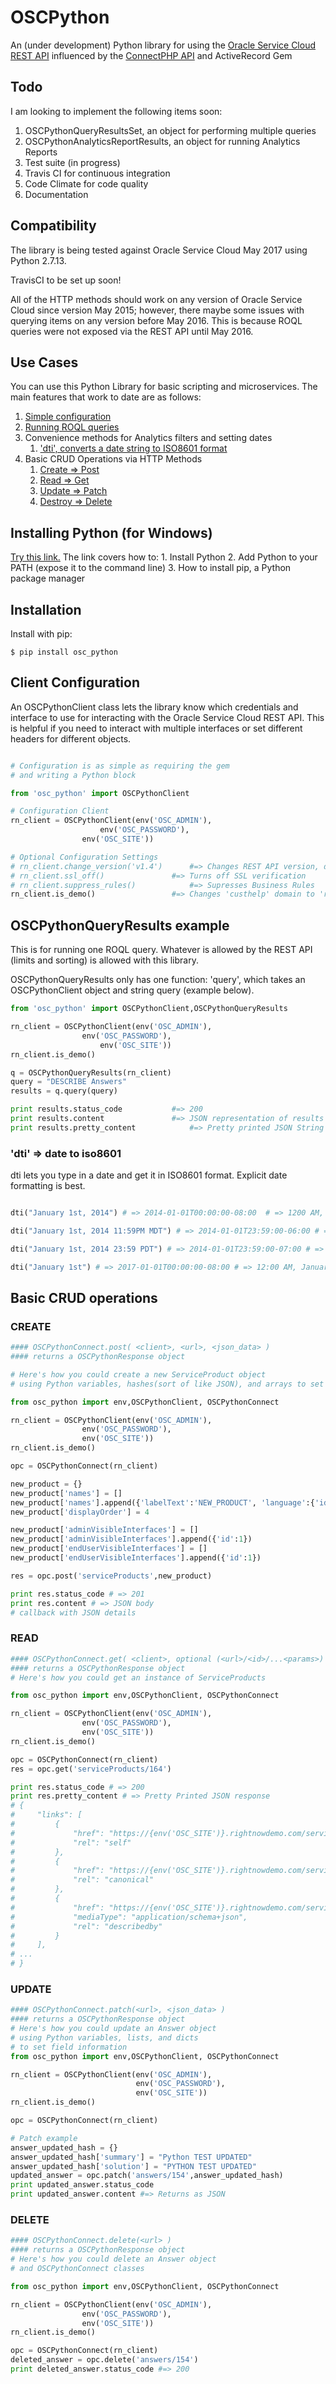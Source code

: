 # OSCPython

An (under development) Python library for using the [Oracle Service Cloud REST API](https://docs.oracle.com/cloud/latest/servicecs_gs/CXSVC/) influenced by the [ConnectPHP API](http://documentation.custhelp.com/euf/assets/devdocs/november2016/Connect_PHP/Default.htm) and ActiveRecord Gem

## Todo
I am looking to implement the following items soon:
1. OSCPythonQueryResultsSet, an object for performing multiple queries
2. OSCPythonAnalyticsReportResults, an object for running Analytics Reports
3. Test suite (in progress)
4. Travis CI for continuous integration
5. Code Climate for code quality
6. Documentation


## Compatibility

The library is being tested against Oracle Service Cloud May 2017 using Python 2.7.13.

TravisCI to be set up soon!

All of the HTTP methods should work on any version of Oracle Service Cloud since version May 2015; however, there maybe some issues with querying items on any version before May 2016. This is because ROQL queries were not exposed via the REST API until May 2016.


## Use Cases
You can use this Python Library for basic scripting and microservices. The main features that work to date are as follows:

1. [Simple configuration](#client-configuration)
2. [Running ROQL queries](oscpythonqueryresults-example)
3. Convenience methods for Analytics filters and setting dates
	1. ['dti', converts a date string to ISO8601 format](#dti--date-to-iso8601)
4. Basic CRUD Operations via HTTP Methods
	1. [Create => Post](#create)
	2. [Read => Get](#read)
	3. [Update => Patch](#update)
	4. [Destroy => Delete](#delete)

## Installing Python (for Windows)
[Try this link.](https://github.com/BurntSushi/nfldb/wiki/Python-&-pip-Windows-installation)
The link covers how to:
	1. Install Python
	2. Add Python to your PATH (expose it to the command line)
	3. How to install pip, a Python package manager

## Installation

Install with pip:

    $ pip install osc_python


## Client Configuration

An OSCPythonClient class lets the library know which credentials and interface to use for interacting with the Oracle Service Cloud REST API.
This is helpful if you need to interact with multiple interfaces or set different headers for different objects.

```python

# Configuration is as simple as requiring the gem
# and writing a Python block

from 'osc_python' import OSCPythonClient

# Configuration Client
rn_client = OSCPythonClient(env('OSC_ADMIN'),
		            env('OSC_PASSWORD'),
			    env('OSC_SITE'))

# Optional Configuration Settings
# rn_client.change_version('v1.4') 		#=> Changes REST API version, default is 'v1.3'
# rn_client.ssl_off()				#=> Turns off SSL verification
# rn_client.suppress_rules()			#=> Supresses Business Rules
rn_client.is_demo() 				#=> Changes 'custhelp' domain to 'rightnowdemo'
```





## OSCPythonQueryResults example

This is for running one ROQL query. Whatever is allowed by the REST API (limits and sorting) is allowed with this library.

OSCPythonQueryResults only has one function: 'query', which takes an OSCPythonClient object and string query (example below).

```python
from 'osc_python' import OSCPythonClient,OSCPythonQueryResults

rn_client = OSCPythonClient(env('OSC_ADMIN'),
			    env('OSC_PASSWORD'),
    			    env('OSC_SITE'))
rn_client.is_demo()

q = OSCPythonQueryResults(rn_client)
query = "DESCRIBE Answers"
results = q.query(query)

print results.status_code 			#=> 200
print results.content 				#=> JSON representation of results
print results.pretty_content	 		#=> Pretty printed JSON String of results


```


### 'dti' => date to iso8601

dti lets you type in a date and get it in ISO8601 format. Explicit date formatting is best.

```python

dti("January 1st, 2014") # => 2014-01-01T00:00:00-08:00  # => 1200 AM, January First of 2014

dti("January 1st, 2014 11:59PM MDT") # => 2014-01-01T23:59:00-06:00 # => 11:59 PM Mountain Time, January First of 2014

dti("January 1st, 2014 23:59 PDT") # => 2014-01-01T23:59:00-07:00 # => 11:59 PM Pacific Time, January First of 2014

dti("January 1st") # => 2017-01-01T00:00:00-08:00 # => 12:00 AM, January First of this Year

```


## Basic CRUD operations

### CREATE
```python
#### OSCPythonConnect.post( <client>, <url>, <json_data> )
#### returns a OSCPythonResponse object

# Here's how you could create a new ServiceProduct object
# using Python variables, hashes(sort of like JSON), and arrays to set field information

from osc_python import env,OSCPythonClient, OSCPythonConnect

rn_client = OSCPythonClient(env('OSC_ADMIN'),
			    env('OSC_PASSWORD'),
			    env('OSC_SITE'))
rn_client.is_demo()

opc = OSCPythonConnect(rn_client)

new_product = {}
new_product['names'] = []
new_product['names'].append({'labelText':'NEW_PRODUCT', 'language':{'id':1}})
new_product['displayOrder'] = 4

new_product['adminVisibleInterfaces'] = []
new_product['adminVisibleInterfaces'].append({'id':1})
new_product['endUserVisibleInterfaces'] = []
new_product['endUserVisibleInterfaces'].append({'id':1})

res = opc.post('serviceProducts',new_product)

print res.status_code # => 201
print res.content # => JSON body
# callback with JSON details

```







### READ
```python
#### OSCPythonConnect.get( <client>, optional (<url>/<id>/...<params>) )
#### returns a OSCPythonResponse object
# Here's how you could get an instance of ServiceProducts

from osc_python import env,OSCPythonClient, OSCPythonConnect

rn_client = OSCPythonClient(env('OSC_ADMIN'),
			    env('OSC_PASSWORD'),
			    env('OSC_SITE'))
rn_client.is_demo()

opc = OSCPythonConnect(rn_client)
res = opc.get('serviceProducts/164')

print res.status_code # => 200
print res.pretty_content # => Pretty Printed JSON response
# {
#     "links": [
#         {
#             "href": "https://{env('OSC_SITE')}.rightnowdemo.com/services/rest/connect/v1.3/serviceProducts/164", 
#             "rel": "self"
#         }, 
#         {
#             "href": "https://{env('OSC_SITE')}.rightnowdemo.com/services/rest/connect/v1.3/serviceProducts/164", 
#             "rel": "canonical"
#         }, 
#         {
#             "href": "https://{env('OSC_SITE')}.rightnowdemo.com/services/rest/connect/v1.3/metadata-catalog/serviceProducts", 
#             "mediaType": "application/schema+json", 
#             "rel": "describedby"
#         }
#     ], 
# ...
# }
```






### UPDATE
```python
#### OSCPythonConnect.patch(<url>, <json_data> )
#### returns a OSCPythonResponse object
# Here's how you could update an Answer object
# using Python variables, lists, and dicts
# to set field information
from osc_python import env,OSCPythonClient, OSCPythonConnect

rn_client = OSCPythonClient(env('OSC_ADMIN'),
			    			env('OSC_PASSWORD'),
			    			env('OSC_SITE'))
rn_client.is_demo()

opc = OSCPythonConnect(rn_client)

# Patch example
answer_updated_hash = {}
answer_updated_hash['summary'] = "Python TEST UPDATED"
answer_updated_hash['solution'] = "PYTHON TEST UPDATED"
updated_answer = opc.patch('answers/154',answer_updated_hash)
print updated_answer.status_code
print updated_answer.content #=> Returns as JSON

```






### DELETE
```python
#### OSCPythonConnect.delete(<url> )
#### returns a OSCPythonResponse object
# Here's how you could delete an Answer object
# and OSCPythonConnect classes

from osc_python import env,OSCPythonClient, OSCPythonConnect

rn_client = OSCPythonClient(env('OSC_ADMIN'),
			    env('OSC_PASSWORD'),
			    env('OSC_SITE'))
rn_client.is_demo()

opc = OSCPythonConnect(rn_client)
deleted_answer = opc.delete('answers/154')
print deleted_answer.status_code #=> 200

```
